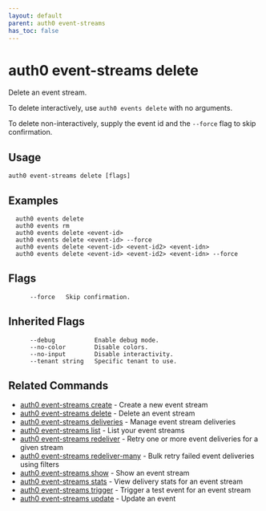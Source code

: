 ```yaml
---
layout: default
parent: auth0 event-streams
has_toc: false
---
```

# auth0 event-streams delete

Delete an event stream.

To delete interactively, use `auth0 events delete` with no arguments.

To delete non-interactively, supply the event id and the `--force` flag to skip confirmation.

## Usage
```
auth0 event-streams delete [flags]
```

## Examples

```
  auth0 events delete
  auth0 events rm
  auth0 events delete <event-id>
  auth0 events delete <event-id> --force
  auth0 events delete <event-id> <event-id2> <event-idn>
  auth0 events delete <event-id> <event-id2> <event-idn> --force
```


## Flags

```
      --force   Skip confirmation.
```


## Inherited Flags

```
      --debug           Enable debug mode.
      --no-color        Disable colors.
      --no-input        Disable interactivity.
      --tenant string   Specific tenant to use.
```


## Related Commands

- [auth0 event-streams create](auth0_event-streams_create.md) - Create a new event stream
- [auth0 event-streams delete](auth0_event-streams_delete.md) - Delete an event stream
- [auth0 event-streams deliveries](auth0_event-streams_deliveries.md) - Manage event stream deliveries
- [auth0 event-streams list](auth0_event-streams_list.md) - List your event streams
- [auth0 event-streams redeliver](auth0_event-streams_redeliver.md) - Retry one or more event deliveries for a given stream
- [auth0 event-streams redeliver-many](auth0_event-streams_redeliver-many.md) - Bulk retry failed event deliveries using filters
- [auth0 event-streams show](auth0_event-streams_show.md) - Show an event stream
- [auth0 event-streams stats](auth0_event-streams_stats.md) - View delivery stats for an event stream
- [auth0 event-streams trigger](auth0_event-streams_trigger.md) - Trigger a test event for an event stream
- [auth0 event-streams update](auth0_event-streams_update.md) - Update an event


